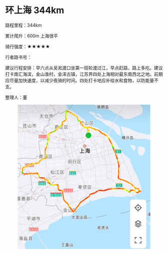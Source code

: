 # 环上海 344km

路程里程：344km

累计爬升：600m 上海很平

骑行强度：★★★★★

行者路书号：

建议行程安排：早六点从吴淞渡口坐第一班轮渡过江，早点赶路，路上多吃。建议打卡南汇海滨，金山渔村，金泽古镇，江苏界四处上海相对最东南西北之地。前期应尽量加快速度，以减少夜骑的时间。四处打卡地应补给水和食物，以防能量不支。

整理人：董

<figure><img src="../.gitbook/assets/环上海.png" alt=""><figcaption></figcaption></figure>

